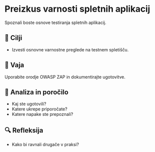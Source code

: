 # Preizkus varnosti spletnih aplikacij

Spoznali boste osnove testiranja spletnih aplikacij.

## 🎯 Cilji
- Izvesti osnovne varnostne preglede na testnem spletišču.

## 🧪 Vaja
Uporabite orodje OWASP ZAP in dokumentirajte ugotovitve.

## 📝 Analiza in poročilo
- Kaj ste ugotovili?
- Katere ukrepe priporočate?
- Katere napake ste prepoznali?

## 🔍 Refleksija
- Kako bi ravnali drugače v praksi?
